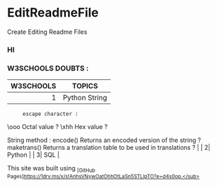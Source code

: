# EditReadmeFile
Create Editing  Readme Files 
### HI 
### W3SCHOOLS DOUBTS :

| W3SCHOOLS | TOPICS        |   
|-----:|--------------------|
|     1| Python String 
         escape character :
   \ooo	Octal value	?
   \xhh	Hex value  ?
  
 String method :
  encode()	Returns an encoded version of the string ?
  maketrans()	Returns a translation table to be used in translations ?
|
|     2| Python             |
|     3| SQL                |

This site was built using <sub> [GitHub Pages]https://1drv.ms/x/s!AnhsVNywOatOhhOtLaSn5STLlpTO?e=d4s0op.</sub>
